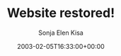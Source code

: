 ---
title: 'Website restored!'
posts: 1
hash: 't101'
author: 'Sonja Elen Kisa'
date: 2003-02-05T16:33:00+00:00
sources:
  - http://forums.tokipona.org/viewtopic.php%3Ft=101.html
---